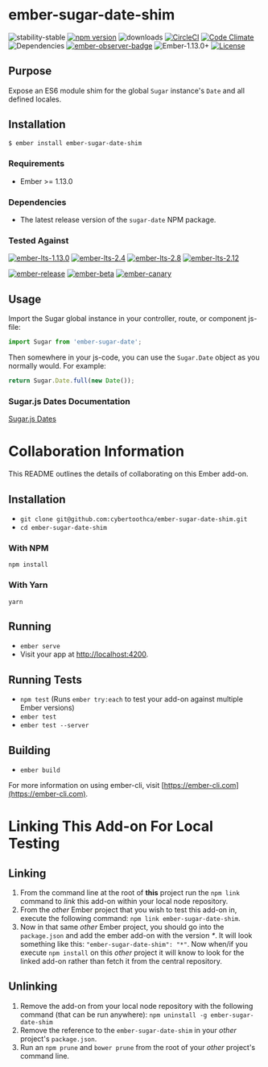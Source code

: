 # ember-sugar-date-shim

![stability-stable](https://img.shields.io/badge/stability-stable-green.svg) [![npm version](http://badge.fury.io/js/ember-sugar-date-shim.svg)](http://badge.fury.io/js/ember-sugar-date-shim) ![downloads](https://img.shields.io/npm/dy/ember-sugar-date-shim.svg) [![CircleCI](http://circleci.com/gh/cybertoothca/ember-sugar-date-shim.svg?style=shield)](http://circleci.com/gh/cybertoothca/ember-sugar-date-shim) [![Code Climate](http://codeclimate.com/github/cybertoothca/ember-sugar-date-shim/badges/gpa.svg)](http://codeclimate.com/github/cybertoothca/ember-sugar-date-shim) ![Dependencies](http://david-dm.org/cybertoothca/ember-sugar-date-shim.svg) [![ember-observer-badge](http://emberobserver.com/badges/ember-sugar-date-shim.svg)](http://emberobserver.com/addons/ember-sugar-date-shim) ![Ember-1.13.0+](https://embadge.io/v1/badge.svg?start=1.13.0) [![License](http://img.shields.io/npm/l/ember-sugar-date-shim.svg)](https://github.com/cybertoothca/ember-sugar-date-shim/blob/master/LICENSE.md)

## Purpose

Expose an ES6 module shim for the global `Sugar` instance's `Date` and all defined locales.

## Installation

```bash
$ ember install ember-sugar-date-shim
```
### Requirements

* Ember >= 1.13.0

### Dependencies

* The latest release version of the `sugar-date` NPM package.

### Tested Against

[![ember-lts-1.13.0](https://img.shields.io/badge/ember--try-ember--lts--1.13.0-brightgreen.svg)](https://circleci.com/gh/cybertoothca/ember-sugar-date-shim)
[![ember-lts-2.4](https://img.shields.io/badge/ember--try-ember--lts--2.4-brightgreen.svg)](https://circleci.com/gh/cybertoothca/ember-sugar-date-shim)
[![ember-lts-2.8](https://img.shields.io/badge/ember--try-ember--lts--2.8-brightgreen.svg)](https://circleci.com/gh/cybertoothca/ember-sugar-date-shim)
[![ember-lts-2.12](https://img.shields.io/badge/ember--try-ember--lts--2.12-brightgreen.svg)](https://circleci.com/gh/cybertoothca/ember-sugar-date-shim)

[![ember-release](https://img.shields.io/badge/ember--try-ember--release-brightgreen.svg)](https://circleci.com/gh/cybertoothca/ember-sugar-date-shim)
[![ember-beta](https://img.shields.io/badge/ember--try-ember--beta-brightgreen.svg)](https://circleci.com/gh/cybertoothca/ember-sugar-date-shim)
[![ember-canary](https://img.shields.io/badge/ember--try-ember--canary-brightgreen.svg)](https://circleci.com/gh/cybertoothca/ember-sugar-date-shim)

## Usage

Import the Sugar global instance in your controller, route, or component js-file:

```javascript
import Sugar from 'ember-sugar-date';
```

Then somewhere in your js-code, you can use the `Sugar.Date` object as you normally would.  For example:

```javascript
return Sugar.Date.full(new Date());
```

### Sugar.js Dates Documentation

[Sugar.js Dates](https://sugarjs.com/dates/#/Usage)

# Collaboration Information

This README outlines the details of collaborating on this Ember add-on.

## Installation

* `git clone git@github.com:cybertoothca/ember-sugar-date-shim.git`
* `cd ember-sugar-date-shim`


### With NPM

```
npm install
```

### With Yarn

```
yarn
```

## Running

* `ember serve`
* Visit your app at [http://localhost:4200](http://localhost:4200).

## Running Tests

* `npm test` (Runs `ember try:each` to test your add-on against multiple Ember versions)
* `ember test`
* `ember test --server`

## Building

* `ember build`

For more information on using ember-cli, visit [https://ember-cli.com](https://ember-cli.com).

# Linking This Add-on For Local Testing

## Linking

1. From the command line at the root of __this__ project run the
`npm link` command to _link_ this add-on within your local
node repository.
1. From the _other_ Ember project that you wish to test this add-on
in, execute the following command:
`npm link ember-sugar-date-shim`.
1. Now in that same _other_ Ember project, you should go into the
`package.json` and add the ember add-on with the version _*_.  It will
look something like this: `"ember-sugar-date-shim": "*"`.  Now
when/if you execute `npm install` on this _other_ project it
will know to look for the linked add-on rather than fetch it from
the central repository.

## Unlinking

1. Remove the add-on from your local node repository with the following
command (that can be run anywhere):
`npm uninstall -g ember-sugar-date-shim`
1. Remove the reference to the `ember-sugar-date-shim`
in your _other_ project's `package.json`.
1. Run an `npm prune` and `bower prune` from the root of your _other_ project's command line.
